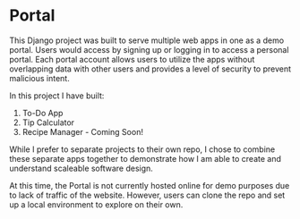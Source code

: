 # Portal
This Django project was built to serve multiple web apps in one as a demo portal. Users would access by signing up 
or logging in to access a personal portal. Each portal account allows users to utilize the apps without overlapping 
data with other users and provides a level of security to prevent malicious intent.

In this project I have built:

1) To-Do App
2) Tip Calculator
3) Recipe Manager - Coming Soon!

While I prefer to separate projects to their own repo, I chose to combine these separate apps together to demonstrate
how I am able to create and understand scaleable software design.

At this time, the Portal is not currently hosted online for demo purposes due to lack of traffic of the website.
However, users can clone the repo and set up a local environment to explore on their own.
